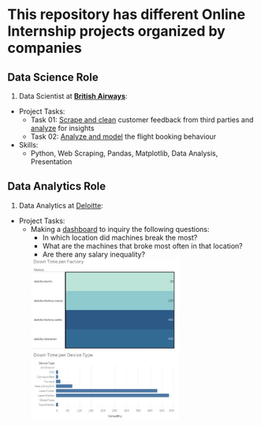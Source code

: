 # This repository has different Online Internship projects organized by companies

## Data Science Role

01. Data Scientist at [**British Airways**](https://github.com/MohidulHaqueTushar/Job-Simulations/tree/main/British_Airways_data_science):
- Project Tasks:
  - Task 01: [Scrape and clean](https://github.com/MohidulHaqueTushar/Job-Simulations/blob/main/British_Airways_data_science/%2Cipynb_files/collection_and_cleaning_of_BA_reveiws_checkpoint.ipynb) customer feedback from third parties and [analyze](https://github.com/MohidulHaqueTushar/Job-Simulations/blob/main/British_Airways_data_science/%2Cipynb_files/collection_and_cleaning_of_BA_reveiws_checkpoint.ipynb) for insights
  - Task 02: [Analyze and model](https://github.com/MohidulHaqueTushar/Job-Simulations/blob/main/British_Airways_data_science/%2Cipynb_files/eda_and_ml_model_of_customer_data.ipynb) the flight booking behaviour 
- Skills:
  - Python, Web Scraping, Pandas, Matplotlib, Data Analysis, Presentation

## Data Analytics Role

01. Data Analytics at [Deloitte](https://github.com/MohidulHaqueTushar/Job-Simulations/tree/main/Deloitte_data_analytics):
- Project Tasks:
  - Making a [dashboard](https://github.com/MohidulHaqueTushar/Job-Simulations/tree/main/Deloitte_data_analytics) to inquiry the following questions:
       - In which location did machines break the most?
       - What are the machines that broke most often in that location?
       - Are there any salary inequality?
       <img src="https://github.com/MohidulHaqueTushar/Dashboards/blob/main/deloitte_data_analysis/All_Output.JPG" width="300"/>
